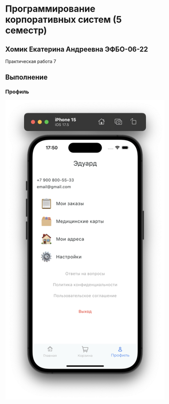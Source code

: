 # Программирование корпоративных систем (5 семестр)

## Хомик Екатерина Андреевна ЭФБО-06-22

Практическая работа 7

## Выполнение

### Профиль
![alt text](Профиль.png)